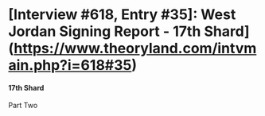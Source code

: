 # [Interview #618, Entry #35]: West Jordan Signing Report - 17th Shard](https://www.theoryland.com/intvmain.php?i=618#35)

#### 17th Shard

Part Two

